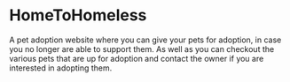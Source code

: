 # HomeToHomeless
A pet adoption website where you can give your pets for adoption, in case you no longer are able to support them. As well as you can checkout the various pets that are up for adoption and contact the owner if you are interested in adopting them.
